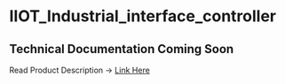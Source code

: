 # IIOT_Industrial_interface_controller

## Technical Documentation Coming Soon

Read Product Description -> [Link Here](https://github.com/Tynashe28/IIOT_Industrial_interface_controller/edit/main/doc.pdf/)
